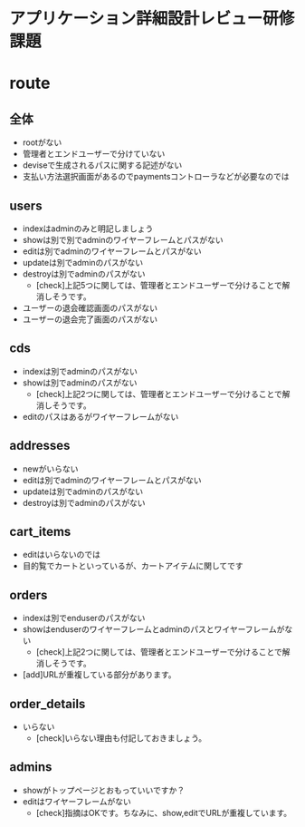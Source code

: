 # アプリケーション詳細設計レビュー研修課題

# route

## 全体
- rootがない
- 管理者とエンドユーザーで分けていない
- deviseで生成されるパスに関する記述がない
- 支払い方法選択画面があるのでpaymentsコントローラなどが必要なのでは

## users
- indexはadminのみと明記しましょう
- showは別で別でadminのワイヤーフレームとパスがない
- editは別でadminのワイヤーフレームとパスがない
- updateは別でadminのパスがない
- destroyは別でadminのパスがない
  - [check]上記5つに関しては、管理者とエンドユーザーで分けることで解消しそうです。
- ユーザーの退会確認画面のパスがない
- ユーザーの退会完了画面のパスがない

## cds
- indexは別でadminのパスがない
- showは別でadminのパスがない
  - [check]上記2つに関しては、管理者とエンドユーザーで分けることで解消しそうです。
- editのパスはあるがワイヤーフレームがない

## addresses
- newがいらない
- editは別でadminのワイヤーフレームとパスがない
- updateは別でadminのパスがない
- destroyは別でadminのパスがない

## cart_items
- editはいらないのでは
- 目的覧でカートといっているが、カートアイテムに関してです

## orders
- indexは別でenduserのパスがない
- showはenduserのワイヤーフレームとadminのパスとワイヤーフレームがない
  - [check]上記2つに関しては、管理者とエンドユーザーで分けることで解消しそうです。
- [add]URLが重複している部分があります。
  
## order_details
- いらない
  - [check]いらない理由も付記しておきましょう。

## admins
- showがトップページとおもっていいですか？
- editはワイヤーフレームがない
  - [check]指摘はOKです。ちなみに、show,editでURLが重複しています。

